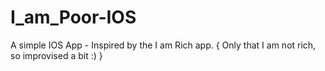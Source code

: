 # I_am_Poor-IOS

A simple IOS App - Inspired by the I am Rich app. { Only that I am not rich, so improvised a bit :) }
